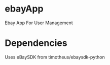 # ebayApp
Ebay App For User Management  

# Dependencies
Uses eBaySDK from timotheus/ebaysdk-python
